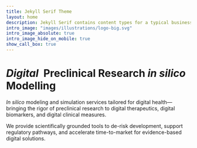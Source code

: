 ```yaml
---
title: Jekyll Serif Theme
layout: home
description: Jekyll Serif contains content types for a typical business website. The theme is fully responsive, blazing fast and artfully illustrated.
intro_image: "images/illustrations/logo-big.svg"
intro_image_absolute: true
intro_image_hide_on_mobile: true
show_call_box: true
---
```


# <span class="insilico">_Digital&nbsp;_</span> Preclinical Research <span class="insilico">_in&nbsp;silico&thinsp;_</span> Modelling

_In silico_ modeling and simulation services tailored for digital health—bringing the rigor of preclinical research to digital therapeutics, digital biomarkers, and digital clinical measures.

We provide scientifically grounded tools to de-risk development, support regulatory pathways, and accelerate time-to-market for evidence-based digital solutions.

<!-- We specialize in guiding breakthroughs in Digital Therapeutics (DTx) innovation, including drug-device combinations (‘smart medications’), through a Systems Medicine approach. -->
